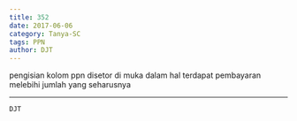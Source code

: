 ```yaml
---
title: 352
date: 2017-06-06
category: Tanya-SC
tags: PPN
author: DJT
---
```


pengisian kolom ppn disetor di muka dalam hal terdapat pembayaran melebihi jumlah yang seharusnya

---



`DJT`

